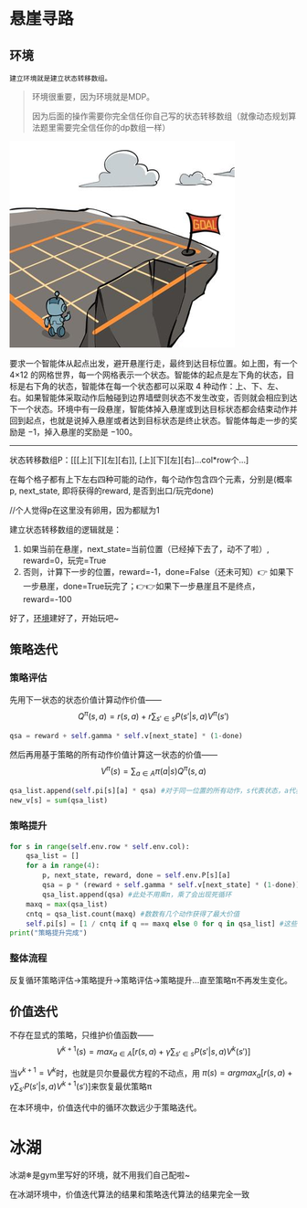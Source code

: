 # 悬崖寻路

## 环境

`建立环境就是建立状态转移数组。`

>环境很重要，因为环境就是MDP。
>
>因为后面的操作需要你完全信任你自己写的状态转移数组（就像动态规划算法题里需要完全信任你的dp数组一样）

![悬崖寻路](https://github.com/WAYSC/charming-RL/blob/main/images/%E6%82%AC%E5%B4%96%E5%AF%BB%E8%B7%AF.png)

要求一个智能体从起点出发，避开悬崖行走，最终到达目标位置。如上图，有一个 4×12 的网格世界，每一个网格表示一个状态。智能体的起点是左下角的状态，目标是右下角的状态，智能体在每一个状态都可以采取 4 种动作：上、下、左、右。如果智能体采取动作后触碰到边界墙壁则状态不发生改变，否则就会相应到达下一个状态。环境中有一段悬崖，智能体掉入悬崖或到达目标状态都会结束动作并回到起点，也就是说掉入悬崖或者达到目标状态是终止状态。智能体每走一步的奖励是 −1，掉入悬崖的奖励是 −100。

------

状态转移数组P：[[[上][下][左][右]], [上][下][左][右]...col*row个...]

在每个格子都有上下左右四种可能的动作，每个动作包含四个元素，分别是(概率p, next_state, 即将获得的reward, 是否到出口/玩完done)

//个人觉得p在这里没有卵用，因为都赋为1

建立状态转移数组的逻辑就是：

1. 如果当前在悬崖，next_state=当前位置（已经掉下去了，动不了啦）, reward=0，玩完=True
2. 否则，计算下一步的位置，reward=-1，done=False（还未可知）👉 如果下一步悬崖，done=True玩完了；👉👉如果下一步悬崖且不是终点，reward=-100

好了，[环境](https://github.com/WAYSC/charming-RL/blob/main/Code/Hands-on%20Reinforcement%20Learning/cliff-walking/env.py)建好了，开始玩吧~

## 策略迭代
### 策略评估
先用下一状态的状态价值计算动作价值——
$$Q^π(s, a)=r(s, a)+r\sum_{s' \in s}P(s'|s, a)V^π(s')$$

```python
qsa = reward + self.gamma * self.v[next_state] * (1-done)
```

然后再用基于策略的所有动作价值计算这一状态的价值——
$$V^π(s)=\sum_{a\in A} π(a|s)Q^π(s, a)$$
```python
qsa_list.append(self.pi[s][a] * qsa) #对于同一位置的所有动作，s代表状态，a代表动作
new_v[s] = sum(qsa_list)
```
### 策略提升
```python
for s in range(self.env.row * self.env.col):
    qsa_list = []
    for a in range(4):
        p, next_state, reward, done = self.env.P[s][a]
        qsa = p * (reward + self.gamma * self.v[next_state] * (1-done))
        qsa_list.append(qsa) #此处不用乘π，乘了会出现死循环
    maxq = max(qsa_list)
    cntq = qsa_list.count(maxq) #数数有几个动作获得了最大价值
    self.pi[s] = [1 / cntq if q == maxq else 0 for q in qsa_list] #这些最大价值的动作均摊可能性
print("策略提升完成")
```

### 整体流程
反复循环策略评估->策略提升->策略评估->策略提升...直至策略π不再发生变化。

## 价值迭代
不存在显式的策略，只维护价值函数——
$$V^{k+1}(s)=max_{a\in A} [r(s, a)+γ\sum_{s' \in s}P(s'|s, a)V^k(s')]$$

当$v^{k+1}=V^k$时，也就是贝尔曼最优方程的不动点，用
$π(s)=argmax_a[r(s,a)+γ\sum_{s'}P(s'|s, a)V^{k+1}(s')]$来恢复最优策略π

在本环境中，价值迭代中的循环次数远少于策略迭代。

# 冰湖
冰湖❄是gym里写好的环境，就不用我们自己配啦~

在冰湖环境中，价值迭代算法的结果和策略迭代算法的结果完全一致
